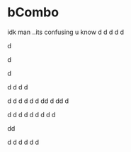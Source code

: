 # bCombo
idk man ..its confusing u know
d
d
d
d
d

d



d

d


d
d
d
d

d
d
d
d
d
d
dd
d
dd
d

d
d
d
d
d
d
d
d
d

dd

d
d
d
d
d
d
